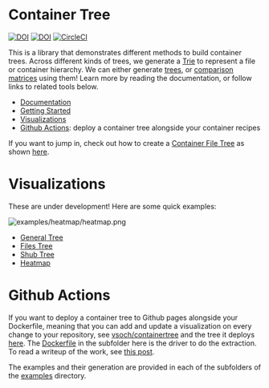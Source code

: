 # Container Tree

[![DOI](https://zenodo.org/badge/134179762.svg)](https://zenodo.org/badge/latestdoi/134179762)
[![DOI](http://joss.theoj.org/papers/10.21105/joss.01418/status.svg)](https://doi.org/10.21105/joss.01418)
[![CircleCI](https://circleci.com/gh/singularityhub/container-tree.svg?style=svg)](https://circleci.com/gh/singularityhub/container-tree)

This is a library that demonstrates different methods to build container trees. 
Across different kinds of trees, we generate a [Trie](https://en.wikipedia.org/wiki/Trie) 
to represent a file or container hierarchy. We can either generate 
[trees](https://singularityhub.github.io/container-tree/examples/files_tree/demo/), 
or [comparison matrices](https://singularityhub.github.io/container-tree/examples/heatmap/demo/) 
using them! Learn more by reading the documentation, or follow links to related tools below.

  - [Documentation](https://singularityhub.github.io/container-tree/)
  - [Getting Started](https://singularityhub.github.io/container-tree/getting-started/)
  - [Visualizations](#visualizations)
  - [Github Actions](#github-actions): deploy a container tree alongside your container recipes

If you want to jump in, check out how to create a [Container File Tree](https://singularityhub.github.io/container-tree/pages/demo/tree/) as shown [here](https://vsoch.github.io/containertree).

# Visualizations

These are under development! Here are some quick examples:

![examples/heatmap/heatmap.png](examples/heatmap/heatmap.png)

 - [General Tree](https://singularityhub.github.io/container-tree/pages/demo/tree/)
 - [Files Tree](https://singularityhub.github.io/container-tree/pages/demo/files_tree/)
 - [Shub Tree](https://singularityhub.github.io/container-tree/pages/demo/shub_tree/)
 - [Heatmap](https://singularityhub.github.io/container-tree/pages/demo/heatmap/)


# Github Actions

If you want to deploy a container tree to Github pages alongside your Dockerfile,
meaning that you can add and update a visualization on every change to your
repository, see [vsoch/containertree](https://www.github.com/vsoch/containertree)
and the tree it deploys [here](https://vsoch.github.io/containertree). The
[Dockerfile](docker/Dockerfile) in the subfolder here is the driver to 
do the extraction. To read a writeup of the work, see 
[this post](https://vsoch.github.io/2019/github-deploy/).


The examples and their generation are provided in each of the subfolders of the [examples](examples) directory.
